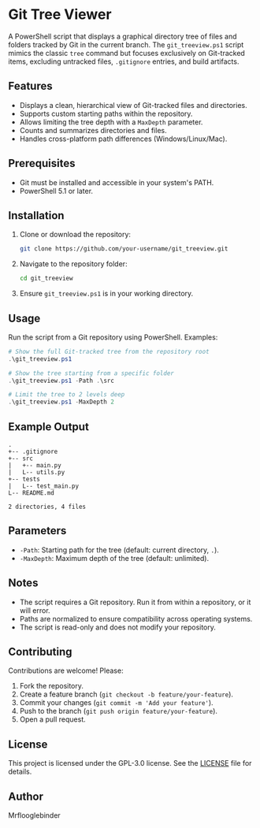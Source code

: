 # Git Tree Viewer

A PowerShell script that displays a graphical directory tree of files and folders tracked by Git in the current branch. The `git_treeview.ps1` script mimics the classic `tree` command but focuses exclusively on Git-tracked items, excluding untracked files, `.gitignore` entries, and build artifacts.

## Features
- Displays a clean, hierarchical view of Git-tracked files and directories.
- Supports custom starting paths within the repository.
- Allows limiting the tree depth with a `MaxDepth` parameter.
- Counts and summarizes directories and files.
- Handles cross-platform path differences (Windows/Linux/Mac).

## Prerequisites
- Git must be installed and accessible in your system's PATH.
- PowerShell 5.1 or later.

## Installation
1. Clone or download the repository:
   ```bash
   git clone https://github.com/your-username/git_treeview.git
   ```
2. Navigate to the repository folder:
   ```bash
   cd git_treeview
   ```
3. Ensure `git_treeview.ps1` is in your working directory.

## Usage
Run the script from a Git repository using PowerShell. Examples:

```powershell
# Show the full Git-tracked tree from the repository root
.\git_treeview.ps1
```

```powershell
# Show the tree starting from a specific folder
.\git_treeview.ps1 -Path .\src
```

```powershell
# Limit the tree to 2 levels deep
.\git_treeview.ps1 -MaxDepth 2
```

## Example Output
```plaintext
.
+-- .gitignore
+-- src
|   +-- main.py
|   L-- utils.py
+-- tests
|   L-- test_main.py
L-- README.md

2 directories, 4 files
```

## Parameters
- `-Path`: Starting path for the tree (default: current directory, `.`).
- `-MaxDepth`: Maximum depth of the tree (default: unlimited).

## Notes
- The script requires a Git repository. Run it from within a repository, or it will error.
- Paths are normalized to ensure compatibility across operating systems.
- The script is read-only and does not modify your repository.

## Contributing
Contributions are welcome! Please:
1. Fork the repository.
2. Create a feature branch (`git checkout -b feature/your-feature`).
3. Commit your changes (`git commit -m 'Add your feature'`).
4. Push to the branch (`git push origin feature/your-feature`).
5. Open a pull request.

## License
This project is licensed under the GPL-3.0 license. See the [LICENSE](LICENSE) file for details.

## Author
Mrflooglebinder

